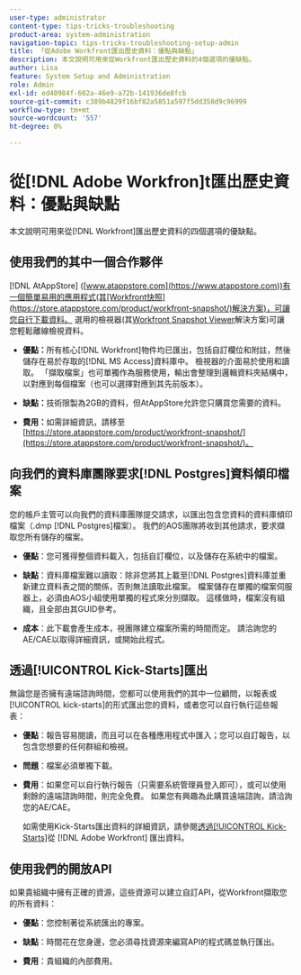 ```yaml
---
user-type: administrator
content-type: tips-tricks-troubleshooting
product-area: system-administration
navigation-topic: tips-tricks-troubleshooting-setup-admin
title: 「從Adobe Workfront匯出歷史資料：優點與缺點」
description: 本文說明可用來從Workfront匯出歷史資料的4個選項的優缺點。
author: Lisa
feature: System Setup and Administration
role: Admin
exl-id: ed40984f-602a-46e9-a72b-141936de8fcb
source-git-commit: c389b4829f16bf82a5851a597f5dd358d9c96999
workflow-type: tm+mt
source-wordcount: '557'
ht-degree: 0%

---
```


# 從[!DNL Adobe Workfron]t匯出歷史資料：優點與缺點

本文說明可用來從[!DNL Workfront]匯出歷史資料的四個選項的優缺點。

## 使用我們的其中一個合作夥伴

[!DNL AtAppStore] ([www.atappstore.com](https://www.atappstore.com))有一個簡單易用的應用程式(其[Workfront快照](https://store.atappstore.com/product/workfront-snapshot/)解決方案)，可讓您自行下載資料。 選用的檢視器(其[Workfront Snapshot Viewer](https://store.atappstore.com/product/workfront-snapshot-viewer/)解決方案)可讓您輕鬆離線檢視資料。

* **優點：**&#x200B;所有核心[!DNL Workfront]物件均已匯出，包括自訂欄位和附註，然後儲存在易於存取的[!DNL MS Access]資料庫中。 檢視器的介面易於使用和讀取。 「擷取檔案」也可單獨作為服務使用，輸出會整理到邏輯資料夾結構中，以對應到每個檔案（也可以選擇對應到其先前版本）。

* **缺點：**&#x200B;技術限製為2GB的資料，但AtAppStore允許您只購買您需要的資料。

* **費用：**&#x200B;如需詳細資訊，請移至[https://store.atappstore.com/product/workfront-snapshot/](https://store.atappstore.com/product/workfront-snapshot/)。

## 向我們的資料庫團隊要求[!DNL Postgres]資料傾印檔案

您的帳戶主管可以向我們的資料庫團隊提交請求，以匯出包含您資料的資料庫傾印檔案（.dmp [!DNL Postgres]檔案）。 我們的AOS團隊將收到其他請求，要求擷取您所有儲存的檔案。

* **優點**：您可獲得整個資料載入，包括自訂欄位，以及儲存在系統中的檔案。

* **缺點**：資料庫檔案難以讀取：除非您將其上載至[!DNL Postgres]資料庫並重新建立資料表之間的關係，否則無法讀取此檔案。 檔案儲存在單獨的檔案伺服器上，必須由AOS小組使用單獨的程式來分別擷取。 這樣做時，檔案沒有組織，且全部由其GUID參考。

* **成本**：此下載會產生成本，視團隊建立檔案所需的時間而定。 請洽詢您的AE/CAE以取得詳細資訊，或開始此程式。

## 透過[!UICONTROL Kick-Starts]匯出

無論您是否擁有遠端諮詢時間，您都可以使用我們的其中一位顧問，以報表或[!UICONTROL kick-starts]的形式匯出您的資料，或者您可以自行執行這些報表：

* **優點**：報告容易閱讀，而且可以在各種應用程式中匯入；您可以自訂報告，以包含您想要的任何群組和檢視。

* **問題**：檔案必須單獨下載。

* **費用**：如果您可以自行執行報告（只需要系統管理員登入即可），或可以使用剩餘的遠端諮詢時間，則完全免費。 如果您有興趣為此購買遠端諮詢，請洽詢您的AE/CAE。

  如需使用Kick-Starts匯出資料的詳細資訊，請參閱[透過[!UICONTROL Kick-Starts]](../../administration-and-setup/manage-workfront/using-kick-starts/export-data-from-wf-via-kick-starts.md)從 [!DNL Adobe Workfront] 匯出資料。

## 使用我們的開放API

如果貴組織中擁有正確的資源，這些資源可以建立自訂API，從Workfront擷取您的所有資料：

* **優點**：您控制著從系統匯出的專案。

* **缺點**：時間花在您身邊，您必須尋找資源來編寫API的程式碼並執行匯出。

* **費用**：貴組織的內部費用。
